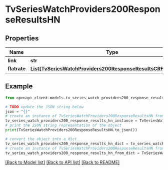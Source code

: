 # TvSeriesWatchProviders200ResponseResultsHN


## Properties

Name | Type | Description | Notes
------------ | ------------- | ------------- | -------------
**link** | **str** |  | [optional] 
**flatrate** | [**List[TvSeriesWatchProviders200ResponseResultsCRFlatrateInner]**](TvSeriesWatchProviders200ResponseResultsCRFlatrateInner.md) |  | [optional] 

## Example

```python
from openapi_client.models.tv_series_watch_providers200_response_results_hn import TvSeriesWatchProviders200ResponseResultsHN

# TODO update the JSON string below
json = "{}"
# create an instance of TvSeriesWatchProviders200ResponseResultsHN from a JSON string
tv_series_watch_providers200_response_results_hn_instance = TvSeriesWatchProviders200ResponseResultsHN.from_json(json)
# print the JSON string representation of the object
print(TvSeriesWatchProviders200ResponseResultsHN.to_json())

# convert the object into a dict
tv_series_watch_providers200_response_results_hn_dict = tv_series_watch_providers200_response_results_hn_instance.to_dict()
# create an instance of TvSeriesWatchProviders200ResponseResultsHN from a dict
tv_series_watch_providers200_response_results_hn_from_dict = TvSeriesWatchProviders200ResponseResultsHN.from_dict(tv_series_watch_providers200_response_results_hn_dict)
```
[[Back to Model list]](../README.md#documentation-for-models) [[Back to API list]](../README.md#documentation-for-api-endpoints) [[Back to README]](../README.md)


